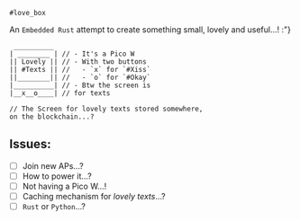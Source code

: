 `#love_box`

An `Embedded Rust` attempt to create something small, lovely and useful...! :"}  

```
 __________
| ________ | // - It's a Pico W
|| Lovely || // - With two buttons
|| #Texts || //   - `x` for `#Xiss`
||________|| //   - `o` for `#Okay`
|__________| // - Btw the screen is
|__x__o____| // for texts

// The Screen for lovely texts stored somewhere,  
on the blockchain...?
```

## Issues:
- [ ] Join new APs...?
- [ ] How to power it...?
- [ ] Not having a Pico W...!
- [ ] Caching mechanism for *lovely texts*...?
- [ ] `Rust` or `Python`...?
